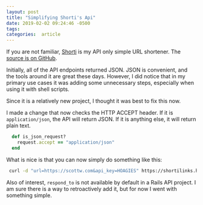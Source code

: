```yaml
---
layout: post
title: "Simplifying Shorti's Api"
date: 2019-02-02 09:24:46 -0500
tags:
categories:  article
---
```


If you are not familiar, [Shorti][1] is my API only simple URL shortener. The [source is on GitHub][2].

Initially, all of the API endpoints returned JSON. JSON is convenient, and the tools around it are great these days. However, I did notice that in my primary use cases it was adding some unnecessary steps, especially when using it with shell scripts.

Since it is a relatively new project, I thought it was best to fix this now.

I made a change that now checks the HTTP ACCEPT header. If it is `application/json`, the API will return JSON. If it is anything else, it will return plain text.

```ruby
  def is_json_request?
    request.accept == "application/json"
  end
```

What is nice is that you can now simply do something like this:

```bash
 curl -d "url=https://scottw.com&api_key=HOAGIES" https://shortilinks.herokuapp.com | pipe_some_where
 ```

Also of interest, `respond_to` is not available by default in a Rails API project. I am sure there is a way to retroactively add it, but for now I went with something simple.

[1]: https://scottw.com/shorti
[2]: https://github.com/scottwater/shorti
